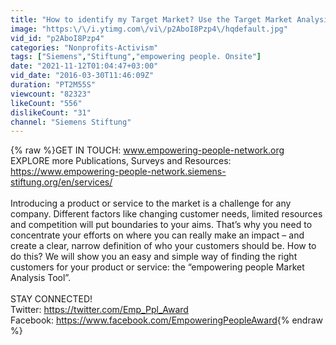 ```yaml
---
title: "How to identify my Target Market? Use the Target Market Analysis Tool - empowering people. Onsite"
image: "https:\/\/i.ytimg.com\/vi\/p2AboI8Pzp4\/hqdefault.jpg"
vid_id: "p2AboI8Pzp4"
categories: "Nonprofits-Activism"
tags: ["Siemens","Stiftung","empowering people. Onsite"]
date: "2021-11-12T01:04:47+03:00"
vid_date: "2016-03-30T11:46:09Z"
duration: "PT2M55S"
viewcount: "82323"
likeCount: "556"
dislikeCount: "31"
channel: "Siemens Stiftung"
---
```

{% raw %}GET IN TOUCH: www.empowering-people-network.org<br />EXPLORE more Publications, Surveys and Resources: <a rel="nofollow" target="blank" href="https://www.empowering-people-network.siemens-stiftung.org/en/services/">https://www.empowering-people-network.siemens-stiftung.org/en/services/</a><br /><br />Introducing a product or service to the market is a challenge for any company. Different factors like changing customer needs, limited resources and competition will put boundaries to your aims. That’s why you need to concentrate your efforts on where you can really make an impact – and create a clear, narrow definition of who your customers should be. How to do this? We will show you an easy and simple way of finding the right customers for your product or service: the “empowering people Market Analysis Tool”. <br /><br />STAY CONNECTED!<br />Twitter: <a rel="nofollow" target="blank" href="https://twitter.com/Emp_Ppl_Award">https://twitter.com/Emp_Ppl_Award</a><br />Facebook: <a rel="nofollow" target="blank" href="https://www.facebook.com/EmpoweringPeopleAward">https://www.facebook.com/EmpoweringPeopleAward</a>{% endraw %}
